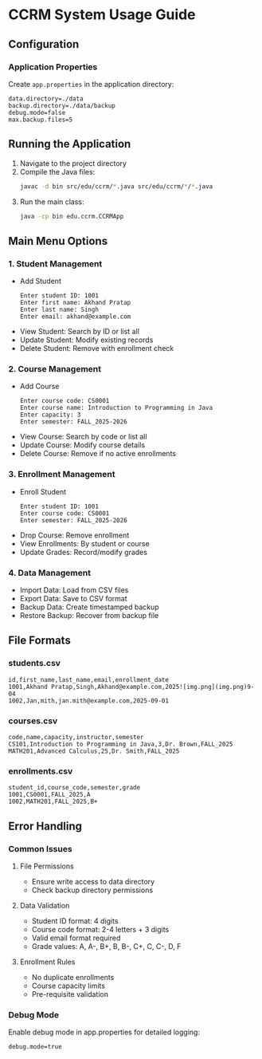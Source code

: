 # CCRM System Usage Guide

## Configuration

### Application Properties
Create `app.properties` in the application directory:
```properties
data.directory=./data
backup.directory=./data/backup
debug.mode=false
max.backup.files=5
```

## Running the Application

1. Navigate to the project directory
2. Compile the Java files:
   ```bash
   javac -d bin src/edu/ccrm/*.java src/edu/ccrm/*/*.java
   ```
3. Run the main class:
   ```bash
   java -cp bin edu.ccrm.CCRMApp
   ```

## Main Menu Options

### 1. Student Management
- Add Student
  ```
  Enter student ID: 1001
  Enter first name: Akhand Pratap
  Enter last name: Singh
  Enter email: akhand@example.com
  ```
- View Student: Search by ID or list all
- Update Student: Modify existing records
- Delete Student: Remove with enrollment check

### 2. Course Management
- Add Course
  ```
  Enter course code: CS0001
  Enter course name: Introduction to Programming in Java
  Enter capacity: 3
  Enter semester: FALL_2025-2026
  ```
- View Course: Search by code or list all
- Update Course: Modify course details
- Delete Course: Remove if no active enrollments

### 3. Enrollment Management
- Enroll Student
  ```
  Enter student ID: 1001
  Enter course code: CS0001
  Enter semester: FALL_2025-2026
  ```
- Drop Course: Remove enrollment
- View Enrollments: By student or course
- Update Grades: Record/modify grades

### 4. Data Management
- Import Data: Load from CSV files
- Export Data: Save to CSV format
- Backup Data: Create timestamped backup
- Restore Backup: Recover from backup file

## File Formats

### students.csv
```csv
id,first_name,last_name,email,enrollment_date
1001,Akhand Pratap,Singh,Akhand@example.com,2025![img.png](img.png)9-04
1002,Jan,mith,jan.mith@example.com,2025-09-01
```

### courses.csv
```csv
code,name,capacity,instructor,semester
CS101,Introduction to Programming in Java,3,Dr. Brown,FALL_2025
MATH201,Advanced Calculus,25,Dr. Smith,FALL_2025
```

### enrollments.csv
```csv
student_id,course_code,semester,grade
1001,CS0001,FALL_2025,A
1002,MATH201,FALL_2025,B+
```

## Error Handling

### Common Issues
1. File Permissions
   - Ensure write access to data directory
   - Check backup directory permissions

2. Data Validation
   - Student ID format: 4 digits
   - Course code format: 2-4 letters + 3 digits
   - Valid email format required
   - Grade values: A, A-, B+, B, B-, C+, C, C-, D, F

3. Enrollment Rules
   - No duplicate enrollments
   - Course capacity limits
   - Pre-requisite validation

### Debug Mode
Enable debug mode in app.properties for detailed logging:
```properties
debug.mode=true
```
